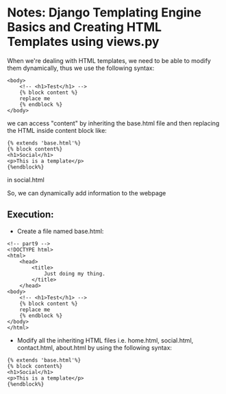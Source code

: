 # Notes: Django Templating Engine Basics and Creating HTML Templates using views.py

When we're dealing with HTML templates, we need to be able to modify them dynamically, thus we use the following syntax:

```
<body>
    <!-- <h1>Test</h1> -->
    {% block content %}
    replace me
    {% endblock %}
</body>
```

we can access "content" by inheriting the base.html file and then replacing the HTML inside content block like:

```
{% extends 'base.html'%}
{% block content%}
<h1>Social</h1>
<p>This is a template</p>
{%endblock%}
```

in social.html

So, we can dynamically add information to the webpage

## Execution:

- Create a file named base.html:

```
<!-- part9 -->
<!DOCTYPE html>
<html>
    <head>
        <title>
            Just doing my thing.
        </title>
    </head>
<body>
    <!-- <h1>Test</h1> -->
    {% block content %}
    replace me
    {% endblock %}
</body>
</html>
```

- Modify all the inheriting HTML files i.e. home.html, social.html, contact.html, about.html by using the following syntax:

```
{% extends 'base.html'%}
{% block content%}
<h1>Social</h1>
<p>This is a template</p>
{%endblock%}
```
